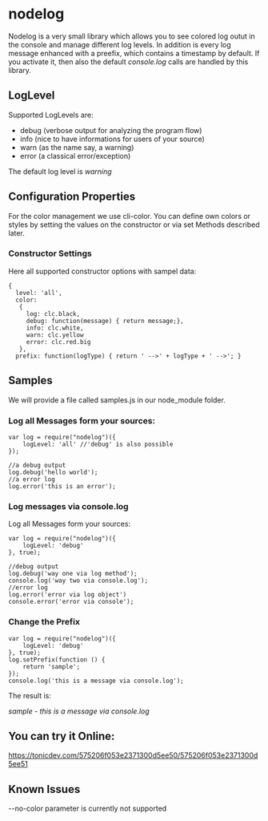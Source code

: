 nodelog
=======

Nodelog is a very small library which allows you to see colored log outut in the console and manage different log levels.
In addition is every log message enhanced with a preefix, which contains a timestamp by default.
If you activate it, then also the default _console.log_ calls are handled by this library.

LogLevel
--------
Supported LogLevels are:
* debug (verbose output for analyzing the program flow)
* info (nice to have informations for users of your source)
* warn (as the name say, a warning)
* error (a classical error/exception)

The default log level is _warning_

Configuration Properties
------------------------
For the color management we use cli-color.
You can define own colors or styles by setting the values on the constructor or via set Methods described later.

### Constructor Settings
Here all supported constructor options with sampel data:
`````
{ 
  level: 'all',
  color: 
   { 
     log: clc.black,
     debug: function(message) { return message;},
     info: clc.white,
     warn: clc.yellow
     error: clc.red.big
   },
  prefix: function(logType) { return ' -->' + logType + ' -->'; }
`````

Samples
-------
We will provide a file called samples.js in our node_module folder.

### Log all Messages form your sources:
`````
var log = require("nodelog")({
    logLevel: 'all' //'debug' is also possible
});

//a debug output
log.debug('hello world');
//a error log
log.error('this is an error');
`````

### Log messages via console.log
Log all Messages form your sources:
`````
var log = require("nodelog")({
    logLevel: 'debug'
}, true);

//debug output
log.debug('way one via log method');
console.log('way two via console.log');
//error log
log.error('error via log object')
console.error('error via console');
`````

### Change the Prefix
`````
var log = require("nodelog")({
    logLevel: 'debug'
}, true);
log.setPrefix(function () {
    return 'sample';
});
console.log('this is a message via console.log');
`````
The result is:

_sample - this is a message via console.log_

## You can try it Online:
https://tonicdev.com/575206f053e2371300d5ee50/575206f053e2371300d5ee51


## Known Issues
--no-color parameter is currently not supported